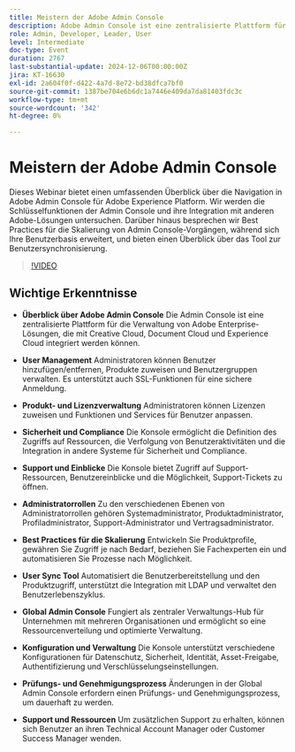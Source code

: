 ```yaml
---
title: Meistern der Adobe Admin Console
description: Adobe Admin Console ist eine zentralisierte Plattform für die Verwaltung von Adobe Enterprise-Lösungen und bietet Funktionen für die Benutzer- und Lizenzverwaltung, Sicherheit und Compliance, Support-Ressourcen, Admin-Rollen, Best Practices für die Skalierung und die Integration mit verschiedenen Systemen für optimierte Abläufe.
role: Admin, Developer, Leader, User
level: Intermediate
doc-type: Event
duration: 2767
last-substantial-update: 2024-12-06T00:00:00Z
jira: KT-16630
exl-id: 2a604f0f-d422-4a7d-8e72-bd38dfca7bf0
source-git-commit: 1387be704e6b6dc1a7446e409da7da81403fdc3c
workflow-type: tm+mt
source-wordcount: '342'
ht-degree: 0%

---
```


# Meistern der Adobe Admin Console

Dieses Webinar bietet einen umfassenden Überblick über die Navigation in Adobe Admin Console für Adobe Experience Platform. Wir werden die Schlüsselfunktionen der Admin Console und ihre Integration mit anderen Adobe-Lösungen untersuchen. Darüber hinaus besprechen wir Best Practices für die Skalierung von Admin Console-Vorgängen, während sich Ihre Benutzerbasis erweitert, und bieten einen Überblick über das Tool zur Benutzersynchronisierung.

>[!VIDEO](https://video.tv.adobe.com/v/3440937/?learn=on&enablevpops)

## Wichtige Erkenntnisse

* **Überblick über Adobe Admin Console** Die Admin Console ist eine zentralisierte Plattform für die Verwaltung von Adobe Enterprise-Lösungen, die mit Creative Cloud, Document Cloud und Experience Cloud integriert werden können.

* **User Management** Administratoren können Benutzer hinzufügen/entfernen, Produkte zuweisen und Benutzergruppen verwalten. Es unterstützt auch SSL-Funktionen für eine sichere Anmeldung.

* **Produkt- und Lizenzverwaltung** Administratoren können Lizenzen zuweisen und Funktionen und Services für Benutzer anpassen.

* **Sicherheit und Compliance** Die Konsole ermöglicht die Definition des Zugriffs auf Ressourcen, die Verfolgung von Benutzeraktivitäten und die Integration in andere Systeme für Sicherheit und Compliance.

* **Support und Einblicke** Die Konsole bietet Zugriff auf Support-Ressourcen, Benutzereinblicke und die Möglichkeit, Support-Tickets zu öffnen.

* **Administratorrollen** Zu den verschiedenen Ebenen von Administratorrollen gehören Systemadministrator, Produktadministrator, Profiladministrator, Support-Administrator und Vertragsadministrator.

* **Best Practices für die Skalierung** Entwickeln Sie Produktprofile, gewähren Sie Zugriff je nach Bedarf, beziehen Sie Fachexperten ein und automatisieren Sie Prozesse nach Möglichkeit.

* **User Sync Tool** Automatisiert die Benutzerbereitstellung und den Produktzugriff, unterstützt die Integration mit LDAP und verwaltet den Benutzerlebenszyklus.

* **Global Admin Console** Fungiert als zentraler Verwaltungs-Hub für Unternehmen mit mehreren Organisationen und ermöglicht so eine Ressourcenverteilung und optimierte Verwaltung.

* **Konfiguration und Verwaltung** Die Konsole unterstützt verschiedene Konfigurationen für Datenschutz, Sicherheit, Identität, Asset-Freigabe, Authentifizierung und Verschlüsselungseinstellungen.

* **Prüfungs- und Genehmigungsprozess** Änderungen in der Global Admin Console erfordern einen Prüfungs- und Genehmigungsprozess, um dauerhaft zu werden.

* **Support und Ressourcen** Um zusätzlichen Support zu erhalten, können sich Benutzer an ihren Technical Account Manager oder Customer Success Manager wenden.
